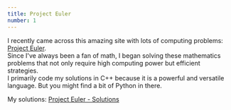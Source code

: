 ```yaml
---
title: Project Euler
number: 1
---
```


I recently came across this amazing site with lots of computing problems: [Project Euler](http://www.projecteuler.net/). <br>
Since I've always been a fan of math, I began solving these mathematics problems that not only require high computing power but efficient strategies. <br>
I primarily code my solutions in C++ because it is a powerful and versatile language. But you might find a bit of Python in there.

My solutions: [Project Euler - Solutions](https://github.com/AparaV/project-euler)

